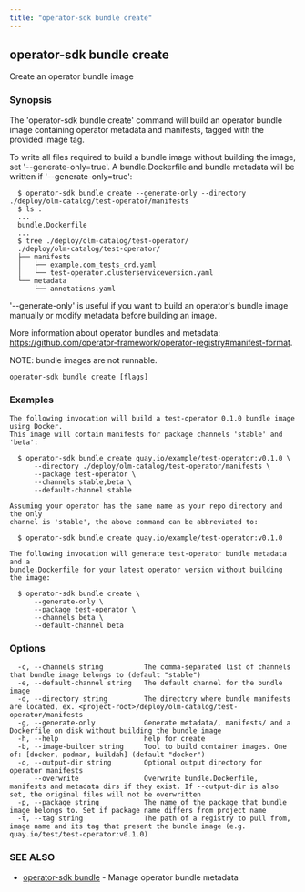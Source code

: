 ```yaml
---
title: "operator-sdk bundle create"
---
```

## operator-sdk bundle create

Create an operator bundle image

### Synopsis

The 'operator-sdk bundle create' command will build an operator
bundle image containing operator metadata and manifests, tagged with the
provided image tag.

To write all files required to build a bundle image without building the
image, set '--generate-only=true'. A bundle.Dockerfile and bundle metadata
will be written if '--generate-only=true':

```
  $ operator-sdk bundle create --generate-only --directory ./deploy/olm-catalog/test-operator/manifests
  $ ls .
  ...
  bundle.Dockerfile
  ...
  $ tree ./deploy/olm-catalog/test-operator/
  ./deploy/olm-catalog/test-operator/
  ├── manifests
  │   ├── example.com_tests_crd.yaml
  │   └── test-operator.clusterserviceversion.yaml
  └── metadata
      └── annotations.yaml
```

'--generate-only' is useful if you want to build an operator's bundle image
manually or modify metadata before building an image.

More information about operator bundles and metadata:
https://github.com/operator-framework/operator-registry#manifest-format.

NOTE: bundle images are not runnable.


```
operator-sdk bundle create [flags]
```

### Examples

```
The following invocation will build a test-operator 0.1.0 bundle image using Docker.
This image will contain manifests for package channels 'stable' and 'beta':

  $ operator-sdk bundle create quay.io/example/test-operator:v0.1.0 \
      --directory ./deploy/olm-catalog/test-operator/manifests \
      --package test-operator \
      --channels stable,beta \
      --default-channel stable

Assuming your operator has the same name as your repo directory and the only
channel is 'stable', the above command can be abbreviated to:

  $ operator-sdk bundle create quay.io/example/test-operator:v0.1.0

The following invocation will generate test-operator bundle metadata and a
bundle.Dockerfile for your latest operator version without building the image:

  $ operator-sdk bundle create \
      --generate-only \
      --package test-operator \
      --channels beta \
      --default-channel beta

```

### Options

```
  -c, --channels string          The comma-separated list of channels that bundle image belongs to (default "stable")
  -e, --default-channel string   The default channel for the bundle image
  -d, --directory string         The directory where bundle manifests are located, ex. <project-root>/deploy/olm-catalog/test-operator/manifests
  -g, --generate-only            Generate metadata/, manifests/ and a Dockerfile on disk without building the bundle image
  -h, --help                     help for create
  -b, --image-builder string     Tool to build container images. One of: [docker, podman, buildah] (default "docker")
  -o, --output-dir string        Optional output directory for operator manifests
      --overwrite                Overwrite bundle.Dockerfile, manifests and metadata dirs if they exist. If --output-dir is also set, the original files will not be overwritten
  -p, --package string           The name of the package that bundle image belongs to. Set if package name differs from project name
  -t, --tag string               The path of a registry to pull from, image name and its tag that present the bundle image (e.g. quay.io/test/test-operator:v0.1.0)
```

### SEE ALSO

* [operator-sdk bundle](../operator-sdk_bundle)	 - Manage operator bundle metadata

